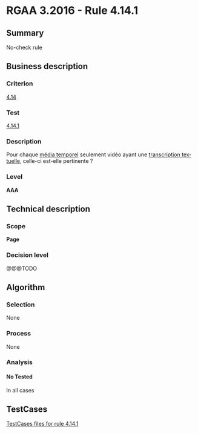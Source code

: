 # RGAA 3.2016 - Rule 4.14.1

## Summary
No-check rule


## Business description

### Criterion
[4.14](http://references.modernisation.gouv.fr/rgaa-accessibilite/criteres.html#crit-4-14)

### Test
[4.14.1](http://references.modernisation.gouv.fr/rgaa-accessibilite/criteres.html#test-4-14-1)

### Description
<div lang="fr">Pour chaque <a href="http://references.modernisation.gouv.fr/rgaa-accessibilite/glossaire.html#mdia-temporel-type-son-vido-et-synchronis">m&#xE9;dia temporel</a> seulement vid&#xE9;o ayant une <a href="http://references.modernisation.gouv.fr/rgaa-accessibilite/glossaire.html#transcription-textuelle-media-temporel">transcription textuelle</a>, celle-ci est-elle pertinente&nbsp;?</div>

### Level
**AAA**


## Technical description

### Scope
**Page**

### Decision level
@@@TODO


## Algorithm

### Selection
None

### Process
None

### Analysis

#### No Tested
In all cases


##  TestCases

[TestCases files for rule 4.14.1](https://github.com/Asqatasun/Asqatasun/tree/RGAA_3.2016/rules/rules-rgaa3.2016/src/test/resources/testcases/rgaa32016/Rgaa32016Rule041401/)


